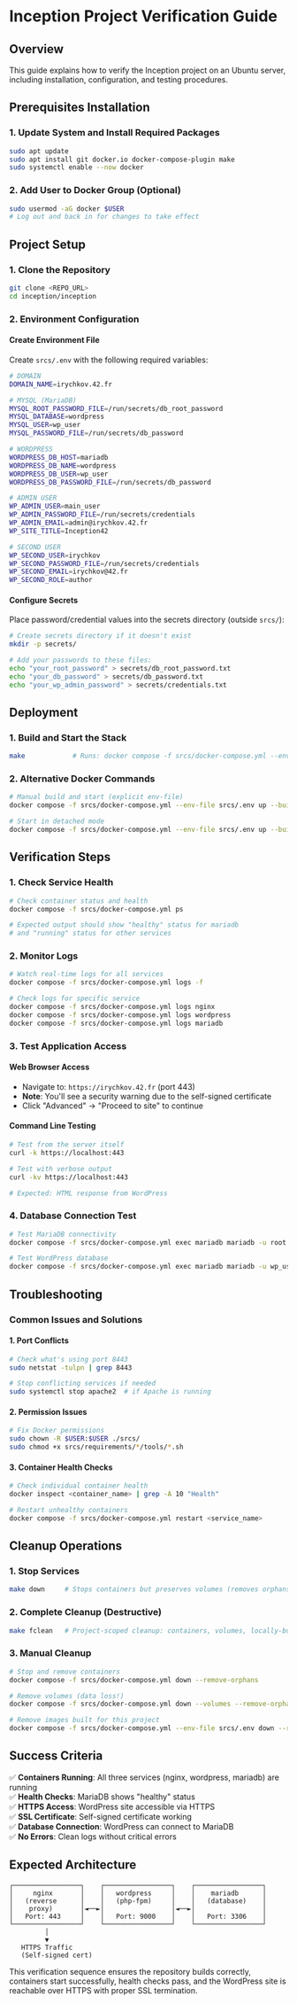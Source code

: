 # Inception Project Verification Guide

## Overview
This guide explains how to verify the Inception project on an Ubuntu server, including installation, configuration, and testing procedures.

## Prerequisites Installation

### 1. Update System and Install Required Packages
```bash
sudo apt update
sudo apt install git docker.io docker-compose-plugin make
sudo systemctl enable --now docker
```

### 2. Add User to Docker Group (Optional)
```bash
sudo usermod -aG docker $USER
# Log out and back in for changes to take effect
```

## Project Setup

### 1. Clone the Repository
```bash
git clone <REPO_URL>
cd inception/inception
```

### 2. Environment Configuration

#### Create Environment File
Create `srcs/.env` with the following required variables:

```bash
# DOMAIN
DOMAIN_NAME=irychkov.42.fr

# MYSQL (MariaDB)
MYSQL_ROOT_PASSWORD_FILE=/run/secrets/db_root_password
MYSQL_DATABASE=wordpress
MYSQL_USER=wp_user
MYSQL_PASSWORD_FILE=/run/secrets/db_password

# WORDPRESS
WORDPRESS_DB_HOST=mariadb
WORDPRESS_DB_NAME=wordpress
WORDPRESS_DB_USER=wp_user
WORDPRESS_DB_PASSWORD_FILE=/run/secrets/db_password

# ADMIN USER
WP_ADMIN_USER=main_user
WP_ADMIN_PASSWORD_FILE=/run/secrets/credentials
WP_ADMIN_EMAIL=admin@irychkov.42.fr
WP_SITE_TITLE=Inception42

# SECOND USER
WP_SECOND_USER=irychkov
WP_SECOND_PASSWORD_FILE=/run/secrets/credentials
WP_SECOND_EMAIL=irychkov@42.fr
WP_SECOND_ROLE=author
```

#### Configure Secrets
Place password/credential values into the secrets directory (outside `srcs/`):

```bash
# Create secrets directory if it doesn't exist
mkdir -p secrets/

# Add your passwords to these files:
echo "your_root_password" > secrets/db_root_password.txt
echo "your_db_password" > secrets/db_password.txt
echo "your_wp_admin_password" > secrets/credentials.txt
```

## Deployment

### 1. Build and Start the Stack
```bash
make            # Runs: docker compose -f srcs/docker-compose.yml --env-file srcs/.env up --build
```

### 2. Alternative Docker Commands
```bash
# Manual build and start (explicit env-file)
docker compose -f srcs/docker-compose.yml --env-file srcs/.env up --build

# Start in detached mode
docker compose -f srcs/docker-compose.yml --env-file srcs/.env up --build -d
```

## Verification Steps

### 1. Check Service Health
```bash
# Check container status and health
docker compose -f srcs/docker-compose.yml ps

# Expected output should show "healthy" status for mariadb
# and "running" status for other services
```

### 2. Monitor Logs
```bash
# Watch real-time logs for all services
docker compose -f srcs/docker-compose.yml logs -f

# Check logs for specific service
docker compose -f srcs/docker-compose.yml logs nginx
docker compose -f srcs/docker-compose.yml logs wordpress
docker compose -f srcs/docker-compose.yml logs mariadb
```

### 3. Test Application Access

#### Web Browser Access
- Navigate to: `https://irychkov.42.fr` (port 443)
- **Note**: You'll see a security warning due to the self-signed certificate
- Click "Advanced" → "Proceed to site" to continue

#### Command Line Testing
```bash
# Test from the server itself
curl -k https://localhost:443

# Test with verbose output
curl -kv https://localhost:443

# Expected: HTML response from WordPress
```

### 4. Database Connection Test
```bash
# Test MariaDB connectivity
docker compose -f srcs/docker-compose.yml exec mariadb mariadb -u root -p

# Test WordPress database
docker compose -f srcs/docker-compose.yml exec mariadb mariadb -u wp_user -p wordpress
```

## Troubleshooting

### Common Issues and Solutions

#### 1. Port Conflicts
```bash
# Check what's using port 8443
sudo netstat -tulpn | grep 8443

# Stop conflicting services if needed
sudo systemctl stop apache2  # if Apache is running
```

#### 2. Permission Issues
```bash
# Fix Docker permissions
sudo chown -R $USER:$USER ./srcs/
sudo chmod +x srcs/requirements/*/tools/*.sh
```

#### 3. Container Health Checks
```bash
# Check individual container health
docker inspect <container_name> | grep -A 10 "Health"

# Restart unhealthy containers
docker compose -f srcs/docker-compose.yml restart <service_name>
```

## Cleanup Operations

### 1. Stop Services
```bash
make down     # Stops containers but preserves volumes (removes orphans)
```

### 2. Complete Cleanup (Destructive)
```bash
make fclean   # Project-scoped cleanup: containers, volumes, locally-built images
```

### 3. Manual Cleanup
```bash
# Stop and remove containers
docker compose -f srcs/docker-compose.yml down --remove-orphans

# Remove volumes (data loss!)
docker compose -f srcs/docker-compose.yml down --volumes --remove-orphans

# Remove images built for this project
docker compose -f srcs/docker-compose.yml --env-file srcs/.env down --rmi local --volumes --remove-orphans
```

## Success Criteria

✅ **Containers Running**: All three services (nginx, wordpress, mariadb) are running  
✅ **Health Checks**: MariaDB shows "healthy" status  
✅ **HTTPS Access**: WordPress site accessible via HTTPS  
✅ **SSL Certificate**: Self-signed certificate working  
✅ **Database Connection**: WordPress can connect to MariaDB  
✅ **No Errors**: Clean logs without critical errors  

## Expected Architecture

```
┌─────────────────┐    ┌─────────────────┐    ┌─────────────────┐
│     nginx       │    │   wordpress     │    │    mariadb      │
│   (reverse      │    │   (php-fpm)     │    │   (database)    │
│    proxy)       │◄──►│                 │◄──►│                 │
│   Port: 443     │    │   Port: 9000    │    │   Port: 3306    │
└─────────────────┘    └─────────────────┘    └─────────────────┘
         │
         ▼
   HTTPS Traffic
   (Self-signed cert)
```

This verification sequence ensures the repository builds correctly, containers start successfully, health checks pass, and the WordPress site is reachable over HTTPS with proper SSL termination.
